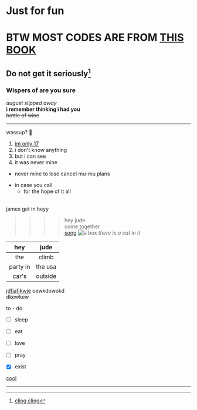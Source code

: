 Just for fun 
============
BTW MOST CODES ARE FROM [THIS BOOK](https://lshoshia.science.tsu.ge/C/Stephen%20G%20Kochan%20Programming%20in%20C%20%202005.pdf)  
=============================================================================================
Do not get it seriously[^1]
-----------------------
### Wispers of are you sure  
_august slipped away_<br>
__i remember thinking i had you__<br>
~~bottle of wine~~<br>
* * *
[^1]:[cling cling](https://www.youtube.com/watch?v=HDN0Z9-yJmM)    

  
wassup? :ghost:

1. <ins>im only 17
2. i don't know anything
 1. but i can see
 2. it was never mine
* never mine to lose
  cancel mu-mu  plans
- in case you call
  + for the hope of it all  <br><br>
  
james get in  heyy

>>>>hey jude<br>
>>come together<br>
[song](https://www.youtube.com/watch?v=AxZl2cFvjRs&list=RDAxZl2cFvjRs&start_radio=1)
![a box](https://files.ekmcdn.com/bluestar/images/single-walled-cardboard-box-12-x-9-x-6-pack-of-25-164-p.jpg?v=1282021-094704)
*there is a cat in it*<br>














































































|hey|jude|
|:-----:|:-----:|
|the|climb|<br>
|party in|the usa|  
|car's|outside|


[jdfjafjkwje](#smth) 
oewkdowokd  
dkewkew    



to - do   

- [ ] sleep  
- [ ] eat  
- [ ] love  
- [ ] pray  
- [x] exist


[cool](smth)



 





---
